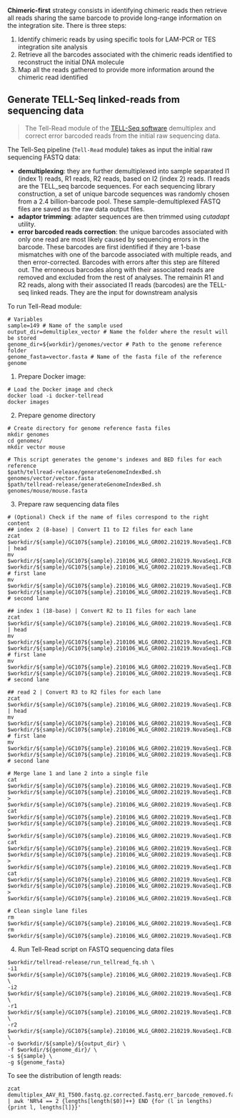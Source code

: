 **Chimeric-first** strategy consists in identifying chimeric reads then retrieve all reads sharing the same barcode to provide long-range information on the integration site. There is three steps:
1. Identify chimeric reads by using specific tools for LAM-PCR or TES integration site analysis
2. Retrieve all the barcodes associated with the chimeric reads identified to reconstruct the initial DNA molecule
3. Map all the reads gathered to provide more information around the chimeric read identified


## Generate TELL-Seq linked-reads from sequencing data

> The Tell-Read module of the [TELL-Seq software](https://www.universalsequencing.com/) demultiplex and correct error barcoded reads from the initial raw sequencing data.

The Tell-Seq pipeline (`Tell-Read` module) takes as input the initial raw sequencing FASTQ data: 
- **demultiplexing**: they are further demultiplexed into sample separated I1 (index 1) reads, R1 reads, R2 reads, based on I2 (index 2) reads. I1 reads are the TELL_seq barcode sequences. For each sequencing library construction, a set of unique barcode sequences was randomly chosen from a 2.4 billion-barcode pool. These sample-demultiplexed FASTQ files are saved as the raw data output files. 
- **adaptor trimming**: adapter sequences are then trimmed using *cutadapt* utility.
- **error barcoded reads correction**: the unique barcodes associated with only one read are most likely caused by sequencing errors in the barcode. These barcodes are first identified if they are 1-base mismatches with one of the barcode associated with multiple reads, and then error-corrected. Barcodes with errors after this step are filtered out. The erroneous barcodes along with their associated reads are removed and excluded from the rest of analyses. The remainin R1 and R2 reads, along with their associated I1 reads (barcodes) are the TELL-seq linked reads. They are the input for downstream analysis

To run Tell-Read module:
```
# Variables
sample=149 # Name of the sample used
output_dir=demultiplex_vector # Name the folder where the result will be stored
genome_dir=${workdir}/genomes/vector # Path to the genome reference folder
genome_fasta=vector.fasta # Name of the fasta file of the reference genome
```
1. Prepare Docker image:
```
# Load the Docker image and check
docker load -i docker-tellread
docker images
```
2. Prepare genome directory
```
# Create directory for genome reference fasta files
mkdir genomes
cd genomes/
mkdir vector mouse

# This script generates the genome's indexes and BED files for each reference
$path/tellread-release/generateGenomeIndexBed.sh genomes/vector/vector.fasta
$path/tellread-release/generateGenomeIndexBed.sh genomes/mouse/mouse.fasta
```
3. Prepare raw sequencing data files
```
# (Optional) Check if the name of files correspond to the right content
## index 2 (8-base) | Convert I1 to I2 files for each lane
zcat $workdir/${sample}/GC107${sample}.210106_WLG_GR002.210219.NovaSeq1.FCB.lane1.gcap_dev.I1.fastq.gz | head
mv $workdir/${sample}/GC107${sample}.210106_WLG_GR002.210219.NovaSeq1.FCB.lane1.gcap_dev.I1.fastq.gz $workdir/${sample}/GC107${sample}.210106_WLG_GR002.210219.NovaSeq1.FCB.lane1.gcap_dev.I2.fastq.gz # first lane
mv $workdir/${sample}/GC107${sample}.210106_WLG_GR002.210219.NovaSeq1.FCB.lane2.gcap_dev.I1.fastq.gz $workdir/${sample}/GC107${sample}.210106_WLG_GR002.210219.NovaSeq1.FCB.lane2.gcap_dev.I2.fastq.gz # second lane

## index 1 (18-base) | Convert R2 to I1 files for each lane
zcat $workdir/${sample}/GC107${sample}.210106_WLG_GR002.210219.NovaSeq1.FCB.lane1.gcap_dev.R2.fastq.gz | head
mv $workdir/${sample}/GC107${sample}.210106_WLG_GR002.210219.NovaSeq1.FCB.lane1.gcap_dev.R2.fastq.gz $workdir/${sample}/GC107${sample}.210106_WLG_GR002.210219.NovaSeq1.FCB.lane1.gcap_dev.I1.fastq.gz # first lane
mv $workdir/${sample}/GC107${sample}.210106_WLG_GR002.210219.NovaSeq1.FCB.lane2.gcap_dev.R2.fastq.gz $workdir/${sample}/GC107${sample}.210106_WLG_GR002.210219.NovaSeq1.FCB.lane2.gcap_dev.I1.fastq.gz # second lane

## read 2 | Convert R3 to R2 files for each lane 
zcat $workdir/${sample}/GC107${sample}.210106_WLG_GR002.210219.NovaSeq1.FCB.lane1.gcap_dev.R3.fastq.gz | head
mv $workdir/${sample}/GC107${sample}.210106_WLG_GR002.210219.NovaSeq1.FCB.lane1.gcap_dev.R3.fastq.gz $workdir/${sample}/GC107${sample}.210106_WLG_GR002.210219.NovaSeq1.FCB.lane1.gcap_dev.R2.fastq.gz # first lane
mv $workdir/${sample}/GC107${sample}.210106_WLG_GR002.210219.NovaSeq1.FCB.lane2.gcap_dev.R3.fastq.gz $workdir/${sample}/GC107${sample}.210106_WLG_GR002.210219.NovaSeq1.FCB.lane2.gcap_dev.R2.fastq.gz # second lane

# Merge lane 1 and lane 2 into a single file
cat $workdir/${sample}/GC107${sample}.210106_WLG_GR002.210219.NovaSeq1.FCB.lane1.gcap_dev.I2.fastq.gz $workdir/${sample}/GC107${sample}.210106_WLG_GR002.210219.NovaSeq1.FCB.lane2.gcap_dev.I2.fastq.gz > $workdir/${sample}/GC107${sample}.210106_WLG_GR002.210219.NovaSeq1.FCB.lane12.gcap_dev.I2.fastq.gz
cat $workdir/${sample}/GC107${sample}.210106_WLG_GR002.210219.NovaSeq1.FCB.lane1.gcap_dev.I1.fastq.gz $workdir/${sample}/GC107${sample}.210106_WLG_GR002.210219.NovaSeq1.FCB.lane2.gcap_dev.I1.fastq.gz > $workdir/${sample}/GC107${sample}.210106_WLG_GR002.210219.NovaSeq1.FCB.lane12.gcap_dev.I1.fastq.gz
cat $workdir/${sample}/GC107${sample}.210106_WLG_GR002.210219.NovaSeq1.FCB.lane1.gcap_dev.R2.fastq.gz $workdir/${sample}/GC107${sample}.210106_WLG_GR002.210219.NovaSeq1.FCB.lane2.gcap_dev.R2.fastq.gz > $workdir/${sample}/GC107${sample}.210106_WLG_GR002.210219.NovaSeq1.FCB.lane12.gcap_dev.R2.fastq.gz
cat $workdir/${sample}/GC107${sample}.210106_WLG_GR002.210219.NovaSeq1.FCB.lane1.gcap_dev.R1.fastq.gz $workdir/${sample}/GC107${sample}.210106_WLG_GR002.210219.NovaSeq1.FCB.lane2.gcap_dev.R1.fastq.gz > $workdir/${sample}/GC107${sample}.210106_WLG_GR002.210219.NovaSeq1.FCB.lane12.gcap_dev.R1.fastq.gz

# Clean single lane files
rm $workdir/${sample}/GC107${sample}.210106_WLG_GR002.210219.NovaSeq1.FCB.lane1.gcap_dev.*
rm $workdir/${sample}/GC107${sample}.210106_WLG_GR002.210219.NovaSeq1.FCB.lane2.gcap_dev.*
```
4. Run Tell-Read script on FASTQ sequencing data files
```
$workdir/tellread-release/run_tellread_fq.sh \
-i1 $workdir/${sample}/GC107${sample}.210106_WLG_GR002.210219.NovaSeq1.FCB.lane12.gcap_dev.I1.fastq.gz \
-i2 $workdir/${sample}/GC107${sample}.210106_WLG_GR002.210219.NovaSeq1.FCB.lane12.gcap_dev.I2.fastq.gz \
-r1 $workdir/${sample}/GC107${sample}.210106_WLG_GR002.210219.NovaSeq1.FCB.lane12.gcap_dev.R1.fastq.gz \
-r2 $workdir/${sample}/GC107${sample}.210106_WLG_GR002.210219.NovaSeq1.FCB.lane12.gcap_dev.R2.fastq.gz \
-o $workdir/${sample}/${output_dir} \
-f $workdir/${genome_dir}/ \
-s ${sample} \
-g ${genome_fasta}
```

To see the distribution of length reads:
```
zcat demultiplex_AAV_R1_T500.fastq.gz.corrected.fastq.err_barcode_removed.fastq.gz | awk 'NR%4 == 2 {lengths[length($0)]++} END {for (l in lengths) {print l, lengths[l]}}'
```

